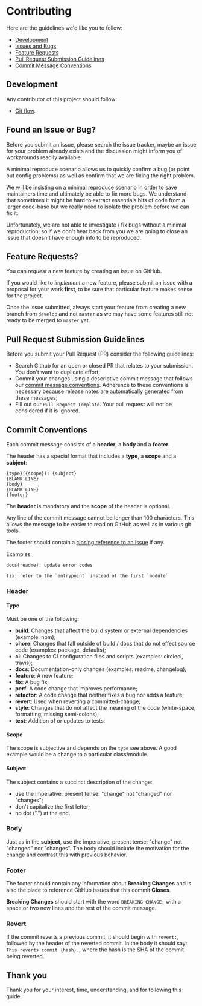 # Contributing
Here are the guidelines we'd like you to follow:

- [Development](#development)
- [Issues and Bugs](#issue)
- [Feature Requests](#feature)
- [Pull Request Submission Guidelines](#submit-pr)
- [Commit Message Conventions](#commit)

## Development
Any contributor of this project should follow:
- [Git flow](https://danielkummer.github.io/git-flow-cheatsheet/).

## <a name="issue"></a> Found an Issue or Bug?
Before you submit an issue, please search the issue tracker, maybe an issue for your problem already exists and the discussion might inform you of workarounds readily available.

A minimal reproduce scenario allows us to quickly confirm a bug (or point out config problems) as well as confirm that we are fixing the right problem.

We will be insisting on a minimal reproduce scenario in order to save maintainers time and ultimately be able to fix more bugs. We understand that sometimes it might be hard to extract essentials bits of code from a larger code-base but we really need to isolate the problem before we can fix it.

Unfortunately, we are not able to investigate / fix bugs without a minimal reproduction, so if we don't hear back from you we are going to close an issue that doesn't have enough info to be reproduced.

## <a name="feature"></a> Feature Requests?
You can *request* a new feature by creating an issue on GitHub.

If you would like to *implement* a new feature, please submit an issue with a proposal for your work **first**, to be sure that particular feature makes sense for the project.

Once the issue submitted, always start your feature from creating a new branch from `develop` and not `master` as we may have some features still not ready to be merged to `master` yet.

## <a name="submit-pr"></a> Pull Request Submission Guidelines
Before you submit your Pull Request (PR) consider the following guidelines:

- Search Github for an open or closed PR that relates to your submission. You don't want to duplicate effort;
- Commit your changes using a descriptive commit message that follows our [commit message conventions](#commit). Adherence to these conventions is necessary because release notes are automatically generated from these messages;
- Fill out our `Pull Request Template`. Your pull request will not be considered if it is ignored.

## <a name="commit"></a> Commit Conventions
Each commit message consists of a **header**, a **body** and a **footer**.

The header has a special format that includes a **type**, a **scope** and a **subject**:

```
{type}({scope}): {subject}
{BLANK LINE}
{body}
{BLANK LINE}
{footer}
```

The **header** is mandatory and the **scope** of the header is optional.

Any line of the commit message cannot be longer than 100 characters. This allows the message to be easier to read on GitHub as well as in various git tools.

The footer should contain a [closing reference to an issue](https://help.github.com/articles/closing-issues-via-commit-messages/) if any.

Examples:

```
docs(readme): update error codes
```

```
fix: refer to the `entrypoint` instead of the first `module`
```

### Header

#### Type
Must be one of the following:

- **build**: Changes that affect the build system or external dependencies (example: npm);
- **chore**: Changes that fall outside of build / docs that do not effect source code (examples: package, defaults);
- **ci**: Changes to CI configuration files and scripts (examples: circleci, travis);
- **docs**: Documentation-only changes (examples: readme, changelog);
- **feature**: A new feature;
- **fix**: A bug fix;
- **perf**: A code change that improves performance;
- **refactor**: A code change that neither fixes a bug nor adds a feature;
- **revert**: Used when reverting a committed-change;
- **style**: Changes that do not affect the meaning of the code (white-space, formatting, missing semi-colons);
- **test**: Addition of or updates to tests.

#### Scope
The scope is subjective and depends on the `type` see above. A good example would be a change to a particular class/module.

#### Subject
The subject contains a succinct description of the change:

- use the imperative, present tense: "change" not "changed" nor "changes";
- don't capitalize the first letter;
- no dot (".") at the end.

### Body
Just as in the **subject**, use the imperative, present tense: "change" not "changed" nor "changes". The body should include the motivation for the change and contrast this with previous behavior.

### Footer
The footer should contain any information about **Breaking Changes** and is also the place to reference GitHub issues that this commit **Closes**.

**Breaking Changes** should start with the word `BREAKING CHANGE:` with a space or two new lines and the rest of the commit message.

### Revert
If the commit reverts a previous commit, it should begin with `revert:`, followed by the header of the reverted commit. In the body it should say: `This reverts commit {hash}.`, where the hash is the SHA of the commit being reverted.

## Thank you
Thank you for your interest, time, understanding, and for following this guide.
